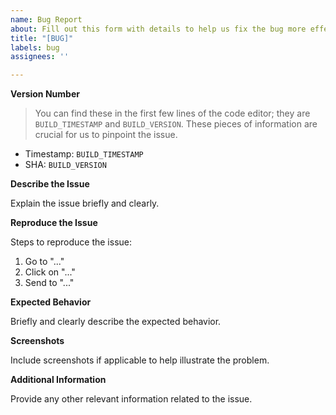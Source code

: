 ```yaml
---
name: Bug Report
about: Fill out this form with details to help us fix the bug more effectively
title: "[BUG]"
labels: bug
assignees: ''

---
```


**Version Number**

> You can find these in the first few lines of the code editor; they are `BUILD_TIMESTAMP` and `BUILD_VERSION`. These pieces of information are crucial for us to pinpoint the issue.
- Timestamp: `BUILD_TIMESTAMP`
- SHA: `BUILD_VERSION`

**Describe the Issue**

Explain the issue briefly and clearly.

**Reproduce the Issue**

Steps to reproduce the issue:
1. Go to "..."
2. Click on "..."
3. Send to "..."

**Expected Behavior**

Briefly and clearly describe the expected behavior.

**Screenshots**

Include screenshots if applicable to help illustrate the problem.

**Additional Information**

Provide any other relevant information related to the issue.
